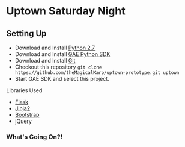 Uptown Saturday Night
=========

Setting Up
-----------
* Download and Install [Python 2.7](http://www.python.org/download/releases/2.7/)
* Download and Install [GAE Python SDK](https://developers.google.com/appengine/downloads)
* Download and Install [Git](http://git-scm.com/book/en/Getting-Started-Installing-Git)
* Checkout this repository ```git clone https://github.com/theMagicalKarp/uptown-prototype.git uptown```
* Start GAE SDK and select this project.

Libraries Used
* [Flask](http://flask.pocoo.org/)
* [Jinja2](http://jinja.pocoo.org/)
* [Bootstrap](http://getbootstrap.com/)
* [jQuery](http://jquery.com/)

### What's Going On?!
